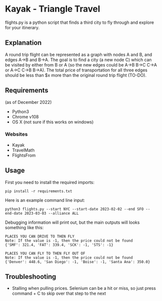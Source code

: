# Kayak - Triangle Travel

flights.py is a python script that finds a third city to fly through and explore for your itinerary.

## Explanation

A round trip flight can be represented as a graph with nodes A and B, and edges A->B and B->A. The goal is to find a city (a new node C) which can be visited by either from B or A (so the new edges could be A->B B->C C->A or A->C C->B B->A). The total price of transportation for all three edges should be less than $x more than the original round trip flight (TO-DO).

## Requirements
(as of December 2022)
- Python3
- Chrome v108
- OS X (not sure if this works on windows)

### Websites
- Kayak
- TravelMath
- FlightsFrom

## Usage

First you need to install the required imports:
```
pip install -r requirements.txt
```
Here is an example command line input: 
```
python3 flights.py --start NYC --start-date 2023-02-02 --end SFO --end-date 2023-03-03 --alliance ALL
```
Debugging information will print out, but the main outputs will looks something like this:
```
PLACES YOU CAN DRIVE TO THEN FLY
Note: If the value is -1, then the price could not be found
{'SMF': 321.4, 'FAT': 339.4, 'SCK': -1, 'STS': -1}

PLACES YOU CAN FLY TO THEN FLY OUT OF
Note: If the value is -1, then the price could not be found
{'Denver': 448.6, 'San Diego': -1, 'Boise': -1, 'Santa Ana': 350.0}
```

## Troubleshooting

- Stalling when pulling prices. Selenium can be a hit or miss, so just press command + C to skip over that step to the next
